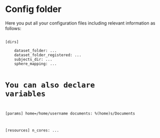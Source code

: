 # Config folder
Here you put all your configuration files including relevant information as follows:

<code>
[dirs]<br />
    dataset_folder: ...
    dataset_folder_registered: ...
    subjects_dir: ...
    sphere_mapping: ...

# You can also declare variables
[params]
    home=/home/username
    documents: %(home)s/Documents

[resources]
    n_cores: ...
</code>